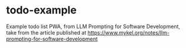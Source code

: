 # todo-example
Example todo list PWA, from LLM Prompting for Software Development, take from the article published at https://www.mykel.org/notes/llm-prompting-for-software-development
